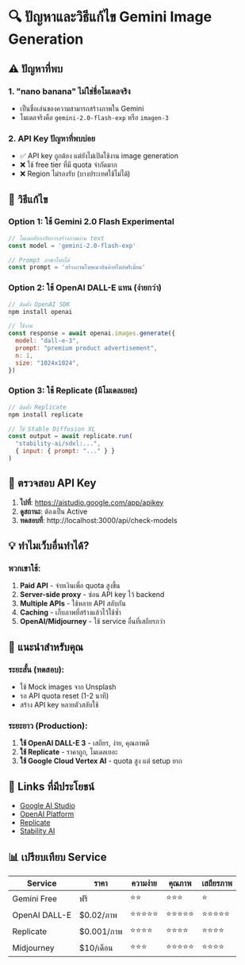 # 🔍 ปัญหาและวิธีแก้ไข Gemini Image Generation

## ⚠️ ปัญหาที่พบ

### 1. **"nano banana" ไม่ใช่ชื่อโมเดลจริง**
- เป็นชื่อเล่นของความสามารถสร้างภาพใน Gemini
- โมเดลจริงคือ `gemini-2.0-flash-exp` หรือ `imagen-3`

### 2. **API Key ปัญหาที่พบบ่อย**
- ✅ API key ถูกต้อง แต่ยังไม่เปิดใช้งาน image generation
- ❌ ใช้ free tier ที่มี quota จำกัดมาก
- ❌ Region ไม่รองรับ (บางประเทศใช้ไม่ได้)

## 🎯 วิธีแก้ไข

### Option 1: ใช้ Gemini 2.0 Flash Experimental
```javascript
// โมเดลที่รองรับการสร้างภาพผ่าน text
const model = 'gemini-2.0-flash-exp'

// Prompt ภาษาไทยได้
const prompt = 'สร้างภาพโฆษณาสินค้าสไตล์พรีเมี่ยม'
```

### Option 2: ใช้ OpenAI DALL-E แทน (ง่ายกว่า)
```javascript
// ติดตั้ง OpenAI SDK
npm install openai

// ใช้งาน
const response = await openai.images.generate({
  model: "dall-e-3",
  prompt: "premium product advertisement",
  n: 1,
  size: "1024x1024",
})
```

### Option 3: ใช้ Replicate (มีโมเดลเยอะ)
```javascript
// ติดตั้ง Replicate
npm install replicate

// ใช้ Stable Diffusion XL
const output = await replicate.run(
  "stability-ai/sdxl:...",
  { input: { prompt: "..." } }
)
```

## 📝 ตรวจสอบ API Key

1. **ไปที่**: https://aistudio.google.com/app/apikey
2. **ดูสถานะ**: ต้องเป็น Active
3. **ทดสอบที่**: http://localhost:3000/api/check-models

## 💡 ทำไมเว็บอื่นทำได้?

### พวกเขาใช้:
1. **Paid API** - จ่ายเงินเพื่อ quota สูงขึ้น
2. **Server-side proxy** - ซ่อน API key ไว้ backend
3. **Multiple APIs** - ใช้หลาย API สลับกัน
4. **Caching** - เก็บภาพที่สร้างแล้วไว้ใช้ซ้ำ
5. **OpenAI/Midjourney** - ใช้ service อื่นที่เสถียรกว่า

## 🚀 แนะนำสำหรับคุณ

### ระยะสั้น (ทดสอบ):
- ใช้ Mock images จาก Unsplash
- รอ API quota reset (1-2 นาที)
- สร้าง API key หลายตัวสลับใช้

### ระยะยาว (Production):
1. **ใช้ OpenAI DALL-E 3** - เสถียร, ง่าย, คุณภาพดี
2. **ใช้ Replicate** - ราคาถูก, โมเดลเยอะ
3. **ใช้ Google Cloud Vertex AI** - quota สูง แต่ setup ยาก

## 🔗 Links ที่มีประโยชน์
- [Google AI Studio](https://aistudio.google.com)
- [OpenAI Platform](https://platform.openai.com)
- [Replicate](https://replicate.com)
- [Stability AI](https://stability.ai)

## 📊 เปรียบเทียบ Service

| Service | ราคา | ความง่าย | คุณภาพ | เสถียรภาพ |
|---------|------|----------|--------|-----------|
| Gemini Free | ฟรี | ⭐⭐ | ⭐⭐⭐ | ⭐ |
| OpenAI DALL-E | $0.02/ภาพ | ⭐⭐⭐⭐⭐ | ⭐⭐⭐⭐⭐ | ⭐⭐⭐⭐⭐ |
| Replicate | $0.001/ภาพ | ⭐⭐⭐⭐ | ⭐⭐⭐⭐ | ⭐⭐⭐⭐ |
| Midjourney | $10/เดือน | ⭐⭐⭐ | ⭐⭐⭐⭐⭐ | ⭐⭐⭐⭐ |